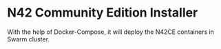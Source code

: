 # N42 Community Edition Installer
With the help of Docker-Compose, it will deploy the N42CE containers in Swarm cluster.
